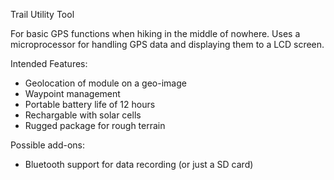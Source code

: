 Trail Utility Tool

For basic GPS functions when hiking in the middle of nowhere.
Uses a microprocessor for handling GPS data and displaying them to a LCD screen. 

Intended Features:
- Geolocation of module on a geo-image 
- Waypoint management
- Portable battery life of 12 hours
- Rechargable with solar cells
- Rugged package for rough terrain

Possible add-ons:
- Bluetooth support for data recording (or just a SD card)
